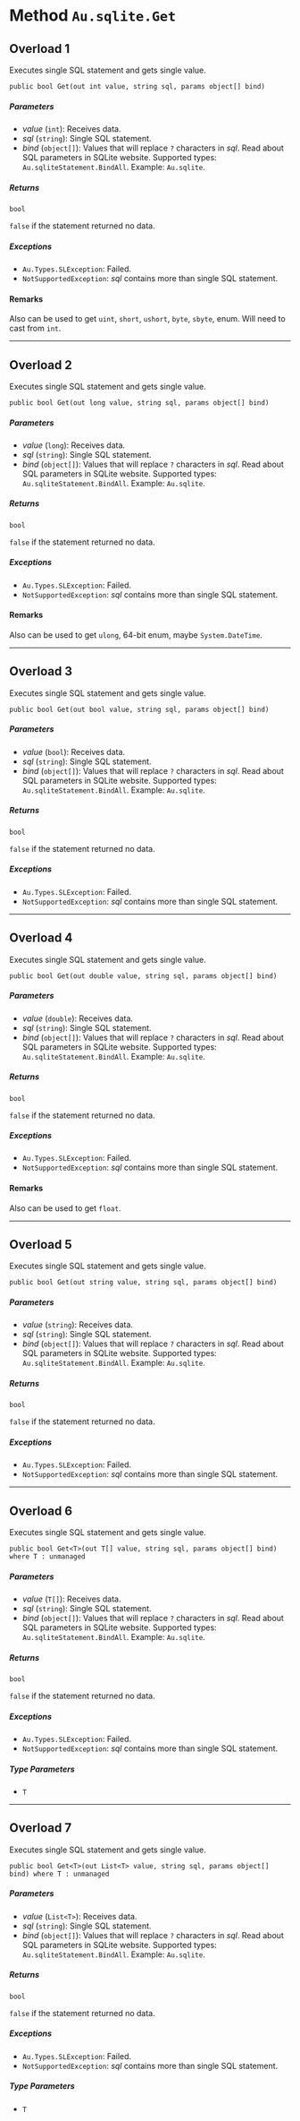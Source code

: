 # Method `Au.sqlite.Get`

## Overload 1

Executes single SQL statement and gets single value.

```
public bool Get(out int value, string sql, params object[] bind)
```

##### Parameters

- *value*  (`int`):
    Receives data.
- *sql*  (`string`):
    Single SQL statement.
- *bind*  (`object[]`):
    Values that will replace `?` characters in *sql*. Read about SQL parameters in SQLite website. Supported types: `Au.sqliteStatement.BindAll`. Example: `Au.sqlite`.

##### Returns

`bool`

`false` if the statement returned no data.

##### Exceptions

- `Au.Types.SLException`:
    Failed.
- `NotSupportedException`:
    *sql* contains more than single SQL statement.

#### Remarks

Also can be used to get `uint`, `short`, `ushort`, `byte`, `sbyte`, enum. Will need to cast from `int`.

* * *

## Overload 2

Executes single SQL statement and gets single value.

```
public bool Get(out long value, string sql, params object[] bind)
```

##### Parameters

- *value*  (`long`):
    Receives data.
- *sql*  (`string`):
    Single SQL statement.
- *bind*  (`object[]`):
    Values that will replace `?` characters in *sql*. Read about SQL parameters in SQLite website. Supported types: `Au.sqliteStatement.BindAll`. Example: `Au.sqlite`.

##### Returns

`bool`

`false` if the statement returned no data.

##### Exceptions

- `Au.Types.SLException`:
    Failed.
- `NotSupportedException`:
    *sql* contains more than single SQL statement.

#### Remarks

Also can be used to get `ulong`, 64-bit enum, maybe `System.DateTime`.

* * *

## Overload 3

Executes single SQL statement and gets single value.

```
public bool Get(out bool value, string sql, params object[] bind)
```

##### Parameters

- *value*  (`bool`):
    Receives data.
- *sql*  (`string`):
    Single SQL statement.
- *bind*  (`object[]`):
    Values that will replace `?` characters in *sql*. Read about SQL parameters in SQLite website. Supported types: `Au.sqliteStatement.BindAll`. Example: `Au.sqlite`.

##### Returns

`bool`

`false` if the statement returned no data.

##### Exceptions

- `Au.Types.SLException`:
    Failed.
- `NotSupportedException`:
    *sql* contains more than single SQL statement.

* * *

## Overload 4

Executes single SQL statement and gets single value.

```
public bool Get(out double value, string sql, params object[] bind)
```

##### Parameters

- *value*  (`double`):
    Receives data.
- *sql*  (`string`):
    Single SQL statement.
- *bind*  (`object[]`):
    Values that will replace `?` characters in *sql*. Read about SQL parameters in SQLite website. Supported types: `Au.sqliteStatement.BindAll`. Example: `Au.sqlite`.

##### Returns

`bool`

`false` if the statement returned no data.

##### Exceptions

- `Au.Types.SLException`:
    Failed.
- `NotSupportedException`:
    *sql* contains more than single SQL statement.

#### Remarks

Also can be used to get `float`.

* * *

## Overload 5

Executes single SQL statement and gets single value.

```
public bool Get(out string value, string sql, params object[] bind)
```

##### Parameters

- *value*  (`string`):
    Receives data.
- *sql*  (`string`):
    Single SQL statement.
- *bind*  (`object[]`):
    Values that will replace `?` characters in *sql*. Read about SQL parameters in SQLite website. Supported types: `Au.sqliteStatement.BindAll`. Example: `Au.sqlite`.

##### Returns

`bool`

`false` if the statement returned no data.

##### Exceptions

- `Au.Types.SLException`:
    Failed.
- `NotSupportedException`:
    *sql* contains more than single SQL statement.

* * *

## Overload 6

Executes single SQL statement and gets single value.

```
public bool Get<T>(out T[] value, string sql, params object[] bind) where T : unmanaged
```

##### Parameters

- *value*  (`T[]`):
    Receives data.
- *sql*  (`string`):
    Single SQL statement.
- *bind*  (`object[]`):
    Values that will replace `?` characters in *sql*. Read about SQL parameters in SQLite website. Supported types: `Au.sqliteStatement.BindAll`. Example: `Au.sqlite`.

##### Returns

`bool`

`false` if the statement returned no data.

##### Exceptions

- `Au.Types.SLException`:
    Failed.
- `NotSupportedException`:
    *sql* contains more than single SQL statement.

##### Type Parameters

- `T`

* * *

## Overload 7

Executes single SQL statement and gets single value.

```
public bool Get<T>(out List<T> value, string sql, params object[] bind) where T : unmanaged
```

##### Parameters

- *value*  (`List<T>`):
    Receives data.
- *sql*  (`string`):
    Single SQL statement.
- *bind*  (`object[]`):
    Values that will replace `?` characters in *sql*. Read about SQL parameters in SQLite website. Supported types: `Au.sqliteStatement.BindAll`. Example: `Au.sqlite`.

##### Returns

`bool`

`false` if the statement returned no data.

##### Exceptions

- `Au.Types.SLException`:
    Failed.
- `NotSupportedException`:
    *sql* contains more than single SQL statement.

##### Type Parameters

- `T`